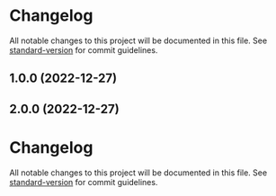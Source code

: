 # Changelog

All notable changes to this project will be documented in this file. See [standard-version](https://github.com/conventional-changelog/standard-version) for commit guidelines.

## 1.0.0 (2022-12-27)

## 2.0.0 (2022-12-27)

# Changelog

All notable changes to this project will be documented in this file. See [standard-version](https://github.com/conventional-changelog/standard-version) for commit guidelines.
